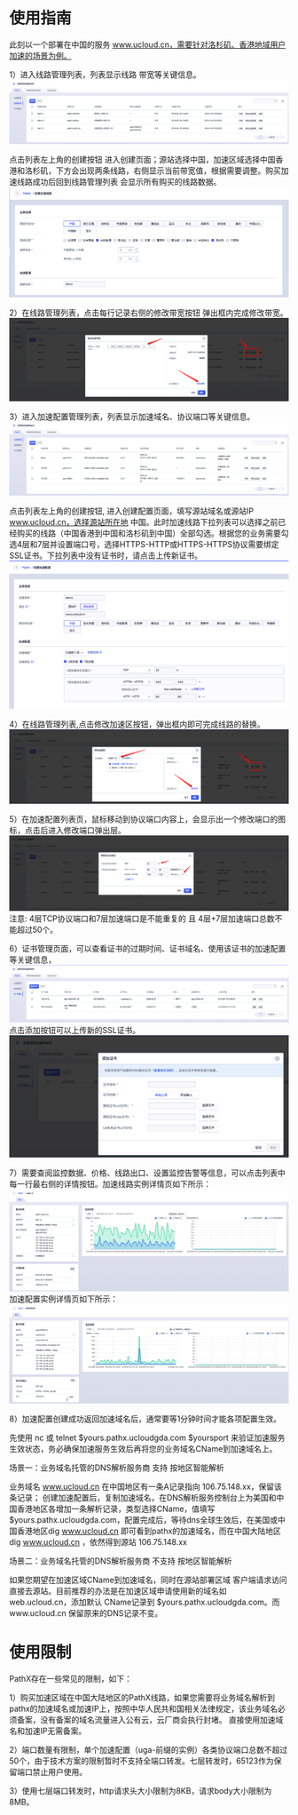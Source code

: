 

# 使用指南

此刻以一个部署在中国的服务 www.ucloud.cn，需要针对洛杉矶、香港地域用户加速的场景为例。

1）进入线路管理列表，列表显示线路 带宽等关键信息。![](/images/pathx_upath_list.png) 

点击列表左上角的创建按钮 进入创建页面；源站选择中国，加速区域选择中国香港和洛杉矶，下方会出现两条线路，右侧显示当前带宽值，根据需要调整。购买加速线路成功后回到线路管理列表 会显示所有购买的线路数据。![](/images/pathx_upath_create.png)



2）在线路管理列表，点击每行记录右侧的修改带宽按钮 弹出框内完成修改带宽。 ![](/images/pathx_upath_change_bandwidth.png)



3）进入加速配置管理列表，列表显示加速域名、协议端口等关键信息。![](/images/pathx_uga_list.png) 

点击列表左上角的创建按钮, 进入创建配置页面，填写源站域名或源站IP www.ucloud.cn，选择源站所在地 中国。此时加速线路下拉列表可以选择之前已经购买的线路（中国香港到中国和洛杉矶到中国）全部勾选。根据您的业务需要勾选4层和7层并设置端口号，选择HTTPS-HTTP或HTTPS-HTTPS协议需要绑定SSL证书。下拉列表中没有证书时，请点击上传新证书。![](/images/pathx_uga_create.png)



4）在线路管理列表,点击修改加速区按钮，弹出框内即可完成线路的替换。 ![](/images/pathx_uga_change_upath.png)



5）在加速配置列表页，鼠标移动到协议端口内容上，会显示出一个修改端口的图标，点击后进入修改端口弹出层。![](/images/pathx_uga_change_port.png) 注意: 4层TCP协议端口和7层加速端口是不能重复的 且 4层+7层加速端口总数不能超过50个。



6）证书管理页面，可以查看证书的过期时间、证书域名、使用该证书的加速配置等关键信息，
![](/images/pathx_certificate_list.png)  
点击添加按钮可以上传新的SSL证书。
![](/images/pathx_certificate_create.png)


7）需要查阅监控数据、价格、线路出口、设置监控告警等信息，可以点击列表中每一行最右侧的详情按钮。加速线路实例详情页如下所示：
![](/images/pathx_upath_detail.png)  
加速配置实例详情页如下所示：
![](/images/pathx_uga_detail.png)


8）加速配置创建成功返回加速域名后，通常要等1分钟时间才能各项配置生效。

先使用 nc 或 telnet $yours.pathx.ucloudgda.com $yoursport 来验证加速服务生效状态，务必确保加速服务生效后再将您的业务域名CName到加速域名上。

场景一：业务域名托管的DNS解析服务商 支持 按地区智能解析

业务域名 www.ucloud.cn 在中国地区有一条A记录指向 106.75.148.xx，保留该条记录；
创建加速配置后，复制加速域名，在DNS解析服务控制台上为美国和中国香港地区各增加一条解析记录，类型选择CName，值填写 $yours.pathx.ucloudgda.com，配置完成后，等待dns全球生效后，在美国或中国香港地区dig www.ucloud.cn 即可看到pathx的加速域名，而在中国大陆地区 dig www.ucloud.cn ，依然得到源站 106.75.148.xx

场景二：业务域名托管的DNS解析服务商 不支持 按地区智能解析

如果您期望在加速区域CName到加速域名，同时在源站部署区域 客户端请求访问直接去源站。目前推荐的办法是在加速区域申请使用新的域名如 web.ucloud.cn，添加默认 CName记录到 $yours.pathx.ucloudgda.com。而www.ucloud.cn 保留原来的DNS记录不变。



# 使用限制
PathX存在一些常见的限制，如下：

1）购买加速区域在中国大陆地区的PathX线路，如果您需要将业务域名解析到pathx的加速域名或加速IP上，按照中华人民共和国相关法律规定，该业务域名必须备案，没有备案的域名流量进入公有云，云厂商会执行封堵。 直接使用加速域名和加速IP无需备案。

2）端口数量有限制，单个加速配置（uga-前缀的实例）各类协议端口总数不超过50个，由于技术方案的限制暂时不支持全端口转发。七层转发时，65123作为保留端口禁止用户使用。

3）使用七层端口转发时，http请求头大小限制为8KB，请求body大小限制为8MB。